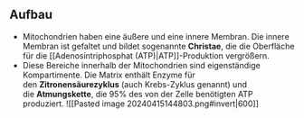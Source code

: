 ## Aufbau
- Mitochondrien haben eine äußere und eine innere Membran. Die innere Membran ist gefaltet und bildet sogenannte **Christae**, die die Oberfläche für die [[Adenosintriphosphat (ATP)|ATP]]-Produktion vergrößern.
- Diese Bereiche innerhalb der Mitochondrien sind eigenständige Kompartimente. Die Matrix enthält Enzyme für den **Zitronensäurezyklus** (auch Krebs-Zyklus genannt) und die **Atmungskette**, die 95% des von der Zelle benötigten ATP produziert.
![[Pasted image 20240415144803.png#invert|600]]